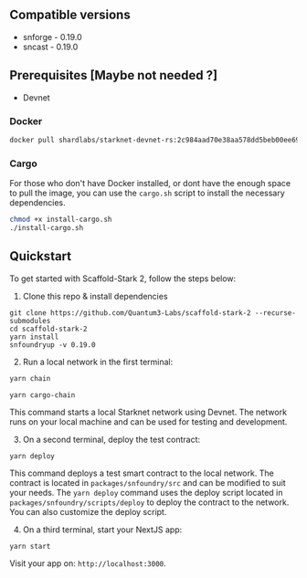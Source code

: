 ## Compatible versions

- snforge - 0.19.0
- sncast - 0.19.0

## Prerequisites [Maybe not needed ?]

- Devnet

### Docker

```bash
docker pull shardlabs/starknet-devnet-rs:2c984aad70e38aa578dd5beb00ee6908ad3952b0-seed0
```

### Cargo

For those who don't have Docker installed, or dont have the enough space to pull the image, you can use the `cargo.sh` script to install the necessary dependencies.

```bash
chmod +x install-cargo.sh
./install-cargo.sh
```

## Quickstart

To get started with Scaffold-Stark 2, follow the steps below:

1. Clone this repo & install dependencies

```
git clone https://github.com/Quantum3-Labs/scaffold-stark-2 --recurse-submodules
cd scaffold-stark-2
yarn install
snfoundryup -v 0.19.0
```

2. Run a local network in the first terminal:

```bash
yarn chain
```

```bash
yarn cargo-chain
```

This command starts a local Starknet network using Devnet. The network runs on your local machine and can be used for testing and development.

3. On a second terminal, deploy the test contract:

```
yarn deploy
```

This command deploys a test smart contract to the local network. The contract is located in `packages/snfoundry/src` and can be modified to suit your needs. The `yarn deploy` command uses the deploy script located in `packages/snfoundry/scripts/deploy` to deploy the contract to the network. You can also customize the deploy script.

4. On a third terminal, start your NextJS app:

```
yarn start
```

Visit your app on: `http://localhost:3000`.
